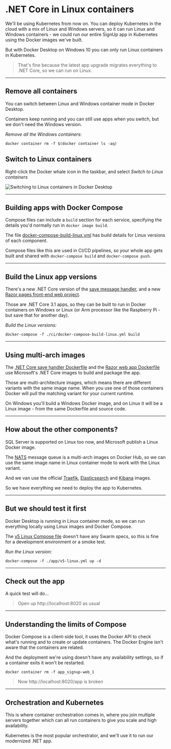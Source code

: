 # .NET Core in Linux containers

We'll be using Kubernetes from now on. You can deploy Kubernetes in the cloud with a mix of Linux and Windows servers, so it can run Linux and Windows containers - we could run our entire SignUp app in Kubernetes using the Docker images we've built.

But with Docker Desktop on Windows 10 you can only run Linux containers in Kubernetes.

> That's fine because the latest app upgrade migrates everything to .NET Core, so we can run on Linux.

---

## Remove all containers

You can switch between Linux and Windows container mode in Docker Desktop. 

Containers keep running and you can still use apps when you switch, but we don't need the Windows version.

_Remove all the Windows containers:_

```
docker container rm -f $(docker container ls -aq)
```

## Switch to Linux containers

Right-click the Docker whale icon in the taskbar, and select _Switch to Linux containers_

![Switching to Linux containers in Docker Desktop](/img/screenshots/linux-containers.png)

---

## Building apps with Docker Compose

Compose files can include a `build` section for each service, specifying the details you'd normally run in `docker image build`.

The file [docker-compose-build-linux.yml](./ci/docker-compose-build-linux.yml) has build details for Linux versions of each component.

Compose files like this are used in CI/CD pipelines, so your whole app gets built and shared with `docker-compose build` and `docker-compose push`.

---

## Build the Linux app versions

There's a new .NET Core version of the [save message handler](./src/SignUp.MessageHandlers.SaveProspectCore), and a new [Razor pages front-end web project](./src/SignUp.Web.Core).

Those are .NET Core 3.1 apps, so they can be built to run in Docker containers on Windows or Linux (or Arm processor like the Raspberry Pi - but save that for another day).

_Build the Linux versions:_

```
docker-compose -f ./ci/docker-compose-build-linux.yml build
```

---

## Using multi-arch images

The [.NET Core save handler Dockerfile](./docker/backend-async-messaging/save-handler-core/Dockerfile) and the [Razor web app Dockerfile](./docker/frontend-web/signup-web-core/Dockerfile) use Microsoft's .NET Core images to build and package the app.

Those are multi-architecture images, which means there are different variants with the same image name. When you use one of those containers Docker will pull the matching variant for your current runtime.

On Windows you'll build a Windows Docker image, and on Linux it will be a Linux image - from the same Dockerfile and source code.

---

## How about the other components?

SQL Server is supported on Linux too now, and Microsoft publish a Linux Docker image.

The [NATS](https://hub.docker.com/_/nats) message queue is a multi-arch images on Docker Hub, so we can use the same image name in Linux container mode to work with the Linux variant.

And we van use the official [Traefik](https://hub.docker.com/_/traefik), [Elasticsearch](https://hub.docker.com/_/elasticsearch) and [Kibana](https://hub.docker.com/_/kibana) images.

So we have everything we need to deploy the app to Kubernetes.

---

## But we should test it first

Docker Desktop is running in Linux container mode, so we can run everything locally using Linux images and Docker Compose.

The [v5 Linux Compose file](./app/v5-linux.yml) doesn't have any Swarm specs, so this is fine for a development environment or a smoke test.

_Run the Linux version:_

```
docker-compose -f ./app/v5-linux.yml up -d
```

---

## Check out the app

A quick test will do...

> Open up http://localhost:8020 as usual

---

## Understanding the limits of Compose

Docker Compose is a client-side tool, it uses the Docker API to check what's running and to create or update containers. The Docker Engine isn't aware that the containers are related.

And the deployment we're using doesn't have any availability settings, so if a container exits it won't be restarted.

```
docker container rm -f app_signup-web_1
```

> Now http://localhost:8020/app is broken

---


## Orchestration and Kubernetes

This is where container orchestration comes in, where you join multiple servers together which can all run containers to give you scale and high availability.

Kubernetes is the most popular orchestrator, and we'll use it to run our modernized .NET app.